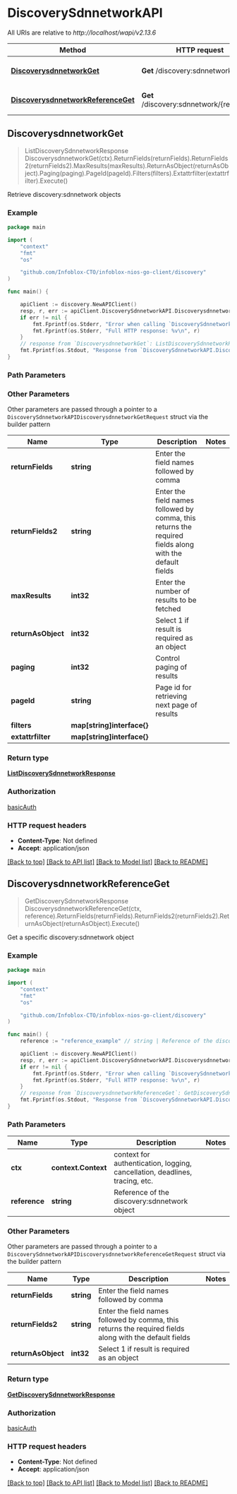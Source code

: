 # DiscoverySdnnetworkAPI

All URIs are relative to *http://localhost/wapi/v2.13.6*

Method | HTTP request | Description
------------- | ------------- | -------------
[**DiscoverysdnnetworkGet**](DiscoverySdnnetworkAPI.md#DiscoverysdnnetworkGet) | **Get** /discovery:sdnnetwork | Retrieve discovery:sdnnetwork objects
[**DiscoverysdnnetworkReferenceGet**](DiscoverySdnnetworkAPI.md#DiscoverysdnnetworkReferenceGet) | **Get** /discovery:sdnnetwork/{reference} | Get a specific discovery:sdnnetwork object



## DiscoverysdnnetworkGet

> ListDiscoverySdnnetworkResponse DiscoverysdnnetworkGet(ctx).ReturnFields(returnFields).ReturnFields2(returnFields2).MaxResults(maxResults).ReturnAsObject(returnAsObject).Paging(paging).PageId(pageId).Filters(filters).Extattrfilter(extattrfilter).Execute()

Retrieve discovery:sdnnetwork objects



### Example

```go
package main

import (
	"context"
	"fmt"
	"os"

	"github.com/Infoblox-CTO/infoblox-nios-go-client/discovery"
)

func main() {

	apiClient := discovery.NewAPIClient()
	resp, r, err := apiClient.DiscoverySdnnetworkAPI.DiscoverysdnnetworkGet(context.Background()).Execute()
	if err != nil {
		fmt.Fprintf(os.Stderr, "Error when calling `DiscoverySdnnetworkAPI.DiscoverysdnnetworkGet``: %v\n", err)
		fmt.Fprintf(os.Stderr, "Full HTTP response: %v\n", r)
	}
	// response from `DiscoverysdnnetworkGet`: ListDiscoverySdnnetworkResponse
	fmt.Fprintf(os.Stdout, "Response from `DiscoverySdnnetworkAPI.DiscoverysdnnetworkGet`: %v\n", resp)
}
```

### Path Parameters



### Other Parameters

Other parameters are passed through a pointer to a `DiscoverySdnnetworkAPIDiscoverysdnnetworkGetRequest` struct via the builder pattern


Name | Type | Description  | Notes
------------- | ------------- | ------------- | -------------
**returnFields** | **string** | Enter the field names followed by comma | 
**returnFields2** | **string** | Enter the field names followed by comma, this returns the required fields along with the default fields | 
**maxResults** | **int32** | Enter the number of results to be fetched | 
**returnAsObject** | **int32** | Select 1 if result is required as an object | 
**paging** | **int32** | Control paging of results | 
**pageId** | **string** | Page id for retrieving next page of results | 
**filters** | **map[string]interface{}** |  | 
**extattrfilter** | **map[string]interface{}** |  | 

### Return type

[**ListDiscoverySdnnetworkResponse**](ListDiscoverySdnnetworkResponse.md)

### Authorization

[basicAuth](../README.md#basicAuth)

### HTTP request headers

- **Content-Type**: Not defined
- **Accept**: application/json

[[Back to top]](#) [[Back to API list]](../README.md#documentation-for-api-endpoints)
[[Back to Model list]](../README.md#documentation-for-models)
[[Back to README]](../README.md)


## DiscoverysdnnetworkReferenceGet

> GetDiscoverySdnnetworkResponse DiscoverysdnnetworkReferenceGet(ctx, reference).ReturnFields(returnFields).ReturnFields2(returnFields2).ReturnAsObject(returnAsObject).Execute()

Get a specific discovery:sdnnetwork object



### Example

```go
package main

import (
	"context"
	"fmt"
	"os"

	"github.com/Infoblox-CTO/infoblox-nios-go-client/discovery"
)

func main() {
	reference := "reference_example" // string | Reference of the discovery:sdnnetwork object

	apiClient := discovery.NewAPIClient()
	resp, r, err := apiClient.DiscoverySdnnetworkAPI.DiscoverysdnnetworkReferenceGet(context.Background(), reference).Execute()
	if err != nil {
		fmt.Fprintf(os.Stderr, "Error when calling `DiscoverySdnnetworkAPI.DiscoverysdnnetworkReferenceGet``: %v\n", err)
		fmt.Fprintf(os.Stderr, "Full HTTP response: %v\n", r)
	}
	// response from `DiscoverysdnnetworkReferenceGet`: GetDiscoverySdnnetworkResponse
	fmt.Fprintf(os.Stdout, "Response from `DiscoverySdnnetworkAPI.DiscoverysdnnetworkReferenceGet`: %v\n", resp)
}
```

### Path Parameters


Name | Type | Description  | Notes
------------- | ------------- | ------------- | -------------
**ctx** | **context.Context** | context for authentication, logging, cancellation, deadlines, tracing, etc.
**reference** | **string** | Reference of the discovery:sdnnetwork object | 

### Other Parameters

Other parameters are passed through a pointer to a `DiscoverySdnnetworkAPIDiscoverysdnnetworkReferenceGetRequest` struct via the builder pattern


Name | Type | Description  | Notes
------------- | ------------- | ------------- | -------------
**returnFields** | **string** | Enter the field names followed by comma | 
**returnFields2** | **string** | Enter the field names followed by comma, this returns the required fields along with the default fields | 
**returnAsObject** | **int32** | Select 1 if result is required as an object | 

### Return type

[**GetDiscoverySdnnetworkResponse**](GetDiscoverySdnnetworkResponse.md)

### Authorization

[basicAuth](../README.md#basicAuth)

### HTTP request headers

- **Content-Type**: Not defined
- **Accept**: application/json

[[Back to top]](#) [[Back to API list]](../README.md#documentation-for-api-endpoints)
[[Back to Model list]](../README.md#documentation-for-models)
[[Back to README]](../README.md)


